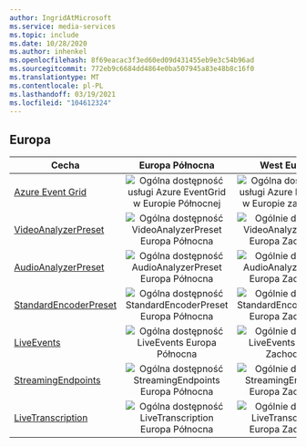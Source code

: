 ```yaml
---
author: IngridAtMicrosoft
ms.service: media-services
ms.topic: include
ms.date: 10/28/2020
ms.author: inhenkel
ms.openlocfilehash: 8f69eacac3f3ed60ed09d431455eb9e3c54b96ad
ms.sourcegitcommit: 772eb9c6684dd4864e0ba507945a83e48b8c16f0
ms.translationtype: MT
ms.contentlocale: pl-PL
ms.lasthandoff: 03/19/2021
ms.locfileid: "104612324"
---
```

<!--Feature availability in region-->
## <a name="europe"></a>Europa

| Cecha | Europa Północna | West Europe |
| --- | :---: | :---: |
| [Azure Event Grid](../monitoring/reacting-to-media-services-events.md) |![Ogólna dostępność usługi Azure EventGrid w Europie Północnej](../media/azure-clouds-regions/ga.svg)  |![Ogólna dostępność usługi Azure EventGrid w Europie zachodniej](../media/azure-clouds-regions/ga.svg) |
| [VideoAnalyzerPreset](../analyzing-video-audio-files-concept.md) |![Ogólna dostępność VideoAnalyzerPreset Europa Północna](../media/azure-clouds-regions/ga.svg)  | ![Ogólnie dostępna VideoAnalyzerPreset Europa Zachodnia](../media/azure-clouds-regions/ga.svg) |
| [AudioAnalyzerPreset](../analyzing-video-audio-files-concept.md) |![Ogólna dostępność AudioAnalyzerPreset Europa Północna](../media/azure-clouds-regions/ga.svg)  | ![Ogólnie dostępna AudioAnalyzerPreset Europa Zachodnia](../media/azure-clouds-regions/ga.svg) |
| [StandardEncoderPreset](../encoding-concept.md) |![Ogólna dostępność StandardEncoderPreset Europa Północna](../media/azure-clouds-regions/ga.svg)  | ![Ogólnie dostępna StandardEncoderPreset Europa Zachodnia](../media/azure-clouds-regions/ga.svg) |
| [LiveEvents](../live-streaming-overview.md) |![Ogólna dostępność LiveEvents Europa Północna](../media/azure-clouds-regions/ga.svg)  | ![Ogólnie dostępna LiveEvents Europa Zachodnia](../media/azure-clouds-regions/ga.svg) |
| [StreamingEndpoints](../streaming-endpoint-concept.md) |![Ogólna dostępność StreamingEndpoints Europa Północna](../media/azure-clouds-regions/ga.svg) | ![Ogólnie dostępna StreamingEndpoints Europa Zachodnia](../media/azure-clouds-regions/ga.svg) |
| [LiveTranscription](../live-transcription.md) |![Ogólna dostępność LiveTranscription Europa Północna](../media/azure-clouds-regions/ga.svg) |![Ogólnie dostępna LiveTranscription Europa Zachodnia](../media/azure-clouds-regions/ga.svg) |
